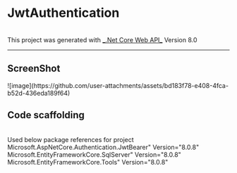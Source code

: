 <h1>JwtAuthentication</h1><br>
This project was generated with <a href="https://dotnet.microsoft.com/en-us/apps/aspnet">_.Net Core Web API_</a> Version 8.0 <br>
<hr>
<h2>ScreenShot</h2>
![image](https://github.com/user-attachments/assets/bd183f78-e408-4fca-b52d-436eda189f64)
<br>
<h2>Code scaffolding</h2><br>
Used below package references for project <br>
Microsoft.AspNetCore.Authentication.JwtBearer" Version="8.0.8" <br>
Microsoft.EntityFrameworkCore.SqlServer" Version="8.0.8" <br>
Microsoft.EntityFrameworkCore.Tools" Version="8.0.8" <br>
